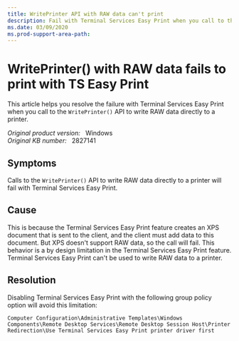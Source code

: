 ```yaml
---
title: WritePrinter API with RAW data can't print
description: Fail with Terminal Services Easy Print when you call to the WritePrinter() API to write RAW data directly to a printer.
ms.date: 03/09/2020
ms.prod-support-area-path: 
---
```

# WritePrinter() with RAW data fails to print with TS Easy Print

This article helps you resolve the failure with Terminal Services Easy Print when you call to the `WritePrinter()` API to write RAW data directly to a printer.

_Original product version:_ &nbsp; Windows  
_Original KB number:_ &nbsp; 2827141

## Symptoms

Calls to the `WritePrinter()` API to write RAW data directly to a printer will fail with Terminal Services Easy Print.

## Cause

This is because the Terminal Services Easy Print feature creates an XPS document that is sent to the client, and the client must add data to this document. But XPS doesn't support RAW data, so the call will fail. This behavior is a by design limitation in the Terminal Services Easy Print feature. Terminal Services Easy Print can't be used to write RAW data to a printer.

## Resolution

Disabling Terminal Services Easy Print with the following group policy option will avoid this limitation:

`Computer Configuration\Administrative Templates\Windows Components\Remote Desktop Services\Remote Desktop Session Host\Printer Redirection\Use Terminal Services Easy Print printer driver first`
